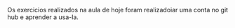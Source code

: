 Os exercicios realizados na aula de hoje foram realizadoiar uma conta no git hub e aprender a usa-la.
